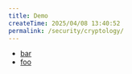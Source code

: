 ```yaml
---
title: Demo
createTime: 2025/04/08 13:40:52
permalink: /security/cryptology/
---
```


- [bar](./bar.md)
- [foo](./foo.md)
